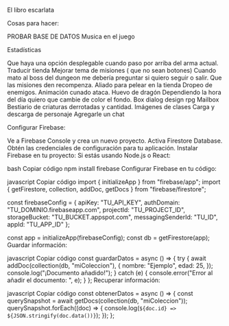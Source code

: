 El libro escarlata

Cosas para hacer:

PROBAR BASE DE DATOS 
Musica en el juego


Estadísticas

Que haya una opción desplegable cuando paso por arriba del arma actual.
Traducir tienda
Mejorar tema de misiones ( que no sean botones)
Cuando mato al boss del dungeon me debería preguntar si quiero seguir o salir.
Que las misiones den recompenza.
Aliado para pelear en la tienda
Dropeo de enemigos.
Animación cunado ataca.
Huevo de dragón
Dependiendo la hora del día quiero que cambie de color el fondo.
Box dialog design rpg
Mailbox
Bestiario de criaturas derrotadas y cantidad.
Imágenes de clases
Carga y descarga de personaje
Agregarle un chat



Configurar Firebase:

Ve a Firebase Console y crea un nuevo proyecto.
Activa Firestore Database.
Obtén las credenciales de configuración para tu aplicación.
Instalar Firebase en tu proyecto: Si estás usando Node.js o React:

bash
Copiar código
npm install firebase
Configurar Firebase en tu código:

javascript
Copiar código
import { initializeApp } from "firebase/app";
import { getFirestore, collection, addDoc, getDocs } from "firebase/firestore";

const firebaseConfig = {
    apiKey: "TU_API_KEY",
    authDomain: "TU_DOMINIO.firebaseapp.com",
    projectId: "TU_PROJECT_ID",
    storageBucket: "TU_BUCKET.appspot.com",
    messagingSenderId: "TU_ID",
    appId: "TU_APP_ID"
};

const app = initializeApp(firebaseConfig);
const db = getFirestore(app);
Guardar información:

javascript
Copiar código
const guardarDatos = async () => {
    try {
        await addDoc(collection(db, "miColeccion"), {
            nombre: "Ejemplo",
            edad: 25,
        });
        console.log("¡Documento añadido!");
    } catch (e) {
        console.error("Error al añadir el documento: ", e);
    }
};
Recuperar información:

javascript
Copiar código
const obtenerDatos = async () => {
    const querySnapshot = await getDocs(collection(db, "miColeccion"));
    querySnapshot.forEach((doc) => {
        console.log(`${doc.id} => ${JSON.stringify(doc.data())}`);
    });
};
